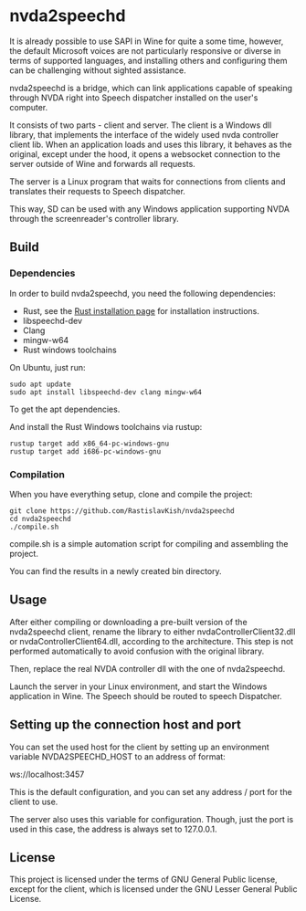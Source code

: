 # nvda2speechd

It is already possible to use SAPI in Wine for quite a some time, however, the default Microsoft voices are not particularly responsive or diverse in terms of supported languages, and installing others and configuring them can be challenging without sighted assistance.

nvda2speechd is a bridge, which can link applications capable of speaking through NVDA right into Speech dispatcher installed on the user's computer.

It consists of two parts - client and server. The client is a Windows dll library, that implements the interface of the widely used nvda controller client lib. When an application loads and uses this library, it behaves as the original, except under the hood, it opens a websocket connection to the server outside of Wine and forwards all requests.

The server is a Linux program that waits for connections from clients and translates their requests to Speech dispatcher.

This way, SD can be used with any Windows application supporting NVDA through the screenreader's controller library.

## Build

### Dependencies

In order to build nvda2speechd, you need the following dependencies:

* Rust, see the [Rust installation page](https://www.rust-lang.org/tools/install) for installation instructions.
* libspeechd-dev
* Clang
* mingw-w64
* Rust windows toolchains

On Ubuntu, just run:

```
sudo apt update
sudo apt install libspeechd-dev clang mingw-w64
```

To get the apt dependencies.

And install the Rust Windows toolchains via rustup:

```
rustup target add x86_64-pc-windows-gnu
rustup target add i686-pc-windows-gnu
```

### Compilation

When you have everything setup, clone and compile the project:

```
git clone https://github.com/RastislavKish/nvda2speechd
cd nvda2speechd
./compile.sh
```

compile.sh is a simple automation script for compiling and assembling the project.

You can find the results in a newly created bin directory.

## Usage

After either compiling or downloading a pre-built version of the nvda2speechd client, rename the library to either nvdaControllerClient32.dll or nvdaControllerClient64.dll, according to the architecture. This step is not performed automatically to avoid confusion with the original library.

Then, replace the real NVDA controller dll with the one of nvda2speechd.

Launch the server in your Linux environment, and start the Windows application in Wine. The Speech should be routed to speech Dispatcher.

## Setting up the connection host and port

You can set the used host for the client by setting up an environment variable NVDA2SPEECHD_HOST to an address of format:

ws://localhost:3457

This is the default configuration, and you can set any address / port for the client to use.

The server also uses this variable for configuration. Though, just the port is used in this case, the address is always set to 127.0.0.1.

## License

This project is licensed under the terms of GNU General Public license, except for the client, which is licensed under the GNU Lesser General Public License.

